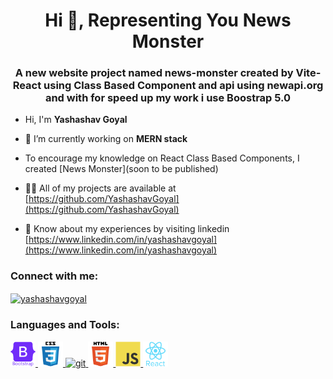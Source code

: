 <h1 align="center">Hi 👋, Representing You News Monster</h1>
<h3 align="center">A new website project named news-monster created by Vite-React using Class Based Component and api using newapi.org and with for speed up my work i use Boostrap 5.0</h3>

- Hi, I'm **Yashashav Goyal**

- 🌱 I’m currently working on **MERN stack**

- To encourage my knowledge on React Class Based Components, I created [News Monster](soon to be published)

- 👨‍💻 All of my projects are available at [https://github.com/YashashavGoyal](https://github.com/YashashavGoyal)

- 📄 Know about my experiences by visiting linkedin [https://www.linkedin.com/in/yashashavgoyal](https://www.linkedin.com/in/yashashavgoyal)

<h3 align="left">Connect with me:</h3>
<p align="left">
<a href="https://linkedin.com/in/yashashavgoyal" target="blank"><img align="center" src="https://raw.githubusercontent.com/rahuldkjain/github-profile-readme-generator/master/src/images/icons/Social/linked-in-alt.svg" alt="yashashavgoyal" height="30" width="40" /></a>
</p>

<h3 align="left">Languages and Tools:</h3>
<p align="left"> <a href="https://getbootstrap.com" target="_blank" rel="noreferrer"> <img src="https://raw.githubusercontent.com/devicons/devicon/master/icons/bootstrap/bootstrap-plain-wordmark.svg" alt="bootstrap" width="40" height="40"/> </a> <a href="https://www.w3schools.com/css/" target="_blank" rel="noreferrer"> <img src="https://raw.githubusercontent.com/devicons/devicon/master/icons/css3/css3-original-wordmark.svg" alt="css3" width="40" height="40"/> </a> <a href="https://git-scm.com/" target="_blank" rel="noreferrer"> <img src="https://www.vectorlogo.zone/logos/git-scm/git-scm-icon.svg" alt="git" width="40" height="40"/> </a> <a href="https://www.w3.org/html/" target="_blank" rel="noreferrer"> <img src="https://raw.githubusercontent.com/devicons/devicon/master/icons/html5/html5-original-wordmark.svg" alt="html5" width="40" height="40"/> </a> <a href="https://developer.mozilla.org/en-US/docs/Web/JavaScript" target="_blank" rel="noreferrer"> <img src="https://raw.githubusercontent.com/devicons/devicon/master/icons/javascript/javascript-original.svg" alt="javascript" width="40" height="40"/> </a> <a href="https://reactjs.org/" target="_blank" rel="noreferrer"> <img src="https://raw.githubusercontent.com/devicons/devicon/master/icons/react/react-original-wordmark.svg" alt="react" width="40" height="40"/> </a> </p>
